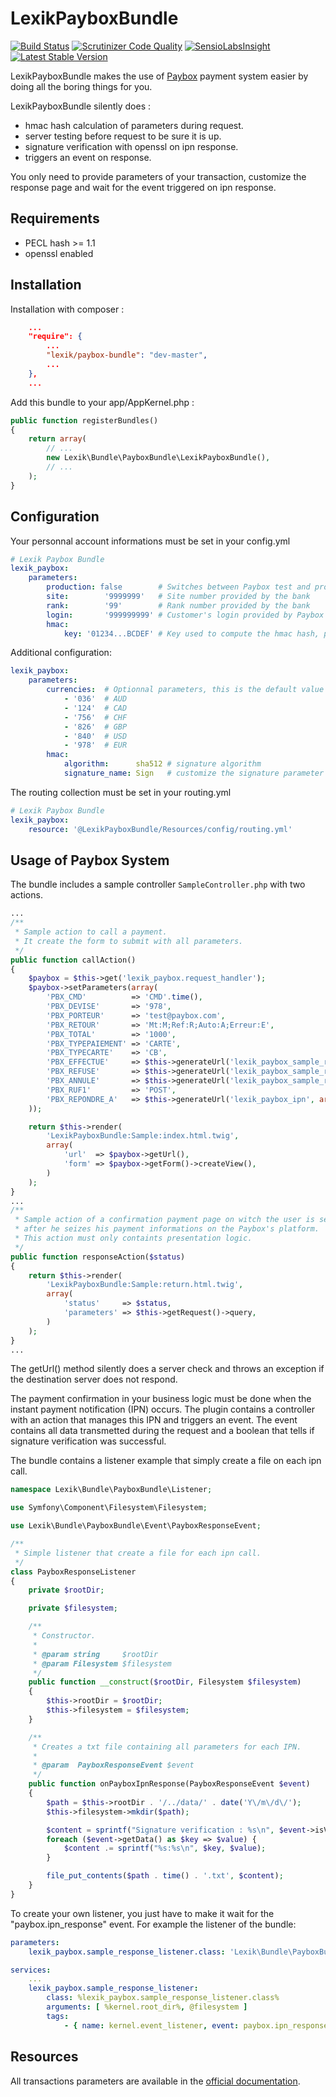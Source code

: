 LexikPayboxBundle
=================

[![Build Status](https://secure.travis-ci.org/lexik/LexikPayboxBundle.png)](http://travis-ci.org/lexik/LexikPayboxBundle)
[![Scrutinizer Code Quality](https://scrutinizer-ci.com/g/lexik/LexikPayboxBundle/badges/quality-score.png?b=refactoring)](https://scrutinizer-ci.com/g/lexik/LexikPayboxBundle/?branch=master)
[![SensioLabsInsight](https://insight.sensiolabs.com/projects/378718a0-ea77-4592-89eb-9bf47214efc9/mini.png)](https://insight.sensiolabs.com/projects/378718a0-ea77-4592-89eb-9bf47214efc9)
[![Latest Stable Version](https://poser.pugx.org/lexik/paybox-bundle/v/stable.svg)](https://packagist.org/packages/lexik/paybox-bundle)

LexikPayboxBundle makes the use of [Paybox](http://www.paybox.com) payment system easier by doing all the boring things for you.

LexikPayboxBundle silently does :
 * hmac hash calculation of parameters during request.
 * server testing before request to be sure it is up.
 * signature verification with openssl on ipn response.
 * triggers an event on response.

You only need to provide parameters of your transaction, customize the response page
and wait for the event triggered on ipn response.

Requirements
------------

 * PECL hash >= 1.1
 * openssl enabled

Installation
------------

Installation with composer :

```json
    ...
    "require": {
        ...
        "lexik/paybox-bundle": "dev-master",
        ...
    },
    ...
```

Add this bundle to your app/AppKernel.php :

``` php
public function registerBundles()
{
    return array(
        // ...
        new Lexik\Bundle\PayboxBundle\LexikPayboxBundle(),
        // ...
    );
}
```

Configuration
-------------

Your personnal account informations must be set in your config.yml

```yml
# Lexik Paybox Bundle
lexik_paybox:
    parameters:
        production: false        # Switches between Paybox test and production servers (preprod-tpe <> tpe)
        site:        '9999999'   # Site number provided by the bank
        rank:        '99'        # Rank number provided by the bank
        login:       '999999999' # Customer's login provided by Paybox
        hmac:
            key: '01234...BCDEF' # Key used to compute the hmac hash, provided by Paybox
```

Additional configuration:

```yml
lexik_paybox:
    parameters:
        currencies:  # Optionnal parameters, this is the default value
            - '036'  # AUD
            - '124'  # CAD
            - '756'  # CHF
            - '826'  # GBP
            - '840'  # USD
            - '978'  # EUR
        hmac:
            algorithm:      sha512 # signature algorithm
            signature_name: Sign   # customize the signature parameter name
```

The routing collection must be set in your routing.yml

```yml
# Lexik Paybox Bundle
lexik_paybox:
    resource: '@LexikPayboxBundle/Resources/config/routing.yml'
```

Usage of Paybox System
----------------------

The bundle includes a sample controller `SampleController.php` with two actions.

```php
...
/**
 * Sample action to call a payment.
 * It create the form to submit with all parameters.
 */
public function callAction()
{
    $paybox = $this->get('lexik_paybox.request_handler');
    $paybox->setParameters(array(
        'PBX_CMD'          => 'CMD'.time(),
        'PBX_DEVISE'       => '978',
        'PBX_PORTEUR'      => 'test@paybox.com',
        'PBX_RETOUR'       => 'Mt:M;Ref:R;Auto:A;Erreur:E',
        'PBX_TOTAL'        => '1000',
        'PBX_TYPEPAIEMENT' => 'CARTE',
        'PBX_TYPECARTE'    => 'CB',
        'PBX_EFFECTUE'     => $this->generateUrl('lexik_paybox_sample_return', array('status' => 'success'), true),
        'PBX_REFUSE'       => $this->generateUrl('lexik_paybox_sample_return', array('status' => 'denied'), true),
        'PBX_ANNULE'       => $this->generateUrl('lexik_paybox_sample_return', array('status' => 'canceled'), true),
        'PBX_RUF1'         => 'POST',
        'PBX_REPONDRE_A'   => $this->generateUrl('lexik_paybox_ipn', array('time' => time()), true),
    ));

    return $this->render(
        'LexikPayboxBundle:Sample:index.html.twig',
        array(
            'url'  => $paybox->getUrl(),
            'form' => $paybox->getForm()->createView(),
        )
    );
}
...
/**
 * Sample action of a confirmation payment page on witch the user is sent
 * after he seizes his payment informations on the Paybox's platform.
 * This action must only containts presentation logic.
 */
public function responseAction($status)
{
    return $this->render(
        'LexikPayboxBundle:Sample:return.html.twig',
        array(
            'status'     => $status,
            'parameters' => $this->getRequest()->query,
        )
    );
}
...
```

The getUrl() method silently does a server check and throws an exception if the destination server does not respond.

The payment confirmation in your business logic must be done when the instant payment notification (IPN) occurs.
The plugin contains a controller with an action that manages this IPN and triggers an event.
The event contains all data transmetted during the request and a boolean that tells if signature verification was successful.

The bundle contains a listener example that simply create a file on each ipn call.

```php
namespace Lexik\Bundle\PayboxBundle\Listener;

use Symfony\Component\Filesystem\Filesystem;

use Lexik\Bundle\PayboxBundle\Event\PayboxResponseEvent;

/**
 * Simple listener that create a file for each ipn call.
 */
class PayboxResponseListener
{
    private $rootDir;

    private $filesystem;

    /**
     * Constructor.
     *
     * @param string     $rootDir
     * @param Filesystem $filesystem
     */
    public function __construct($rootDir, Filesystem $filesystem)
    {
        $this->rootDir = $rootDir;
        $this->filesystem = $filesystem;
    }

    /**
     * Creates a txt file containing all parameters for each IPN.
     *
     * @param  PayboxResponseEvent $event
     */
    public function onPayboxIpnResponse(PayboxResponseEvent $event)
    {
        $path = $this->rootDir . '/../data/' . date('Y\/m\/d\/');
        $this->filesystem->mkdir($path);

        $content = sprintf("Signature verification : %s\n", $event->isVerified() ? 'OK' : 'KO');
        foreach ($event->getData() as $key => $value) {
            $content .= sprintf("%s:%s\n", $key, $value);
        }

        file_put_contents($path . time() . '.txt', $content);
    }
}
```

To create your own listener, you just have to make it wait for the "paybox.ipn_response" event.
For example the listener of the bundle:

```yml
parameters:
    lexik_paybox.sample_response_listener.class: 'Lexik\Bundle\PayboxBundle\Listener\SampleIpnListener'

services:
    ...
    lexik_paybox.sample_response_listener:
        class: %lexik_paybox.sample_response_listener.class%
        arguments: [ %kernel.root_dir%, @filesystem ]
        tags:
            - { name: kernel.event_listener, event: paybox.ipn_response, method: onPayboxIpnResponse }
```

Resources
---------

All transactions parameters are available in the [official documentation](http://www1.paybox.com/telechargement_focus.aspx?cat=3).
